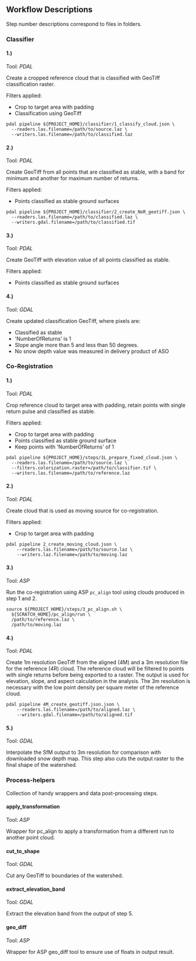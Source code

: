 ## Workflow Descriptions
Step number descriptions correspond to files in folders.

### Classifier
#### 1.)
Tool: _PDAL_

Create a cropped reference cloud that is classified with GeoTiff classification
raster.

Filters applied:
* Crop to target area with padding
* Classification using GeoTiff

```shell script
pdal pipeline ${PROJECT_HOME}/classifier/1_classify_cloud.json \
  --readers.las.filename=/path/to/source.laz \
  --writers.las.filename=/path/to/classified.laz
```

#### 2.)
Tool: _PDAL_

Create GeoTiff from all points that are classified as stable,
with a band for minimum and another for maximum number of returns.

Filters applied:
* Points classified as stable ground surfaces

```shell script
pdal pipeline ${PROJECT_HOME}/classifier/2_create_NoR_geotiff.json \                 
  --readers.las.filename=/path/to/classified.laz \                                       
  --writers.gdal.filename=/path/to/classified.tif
```

#### 3.)
Tool: _PDAL_

Create GeoTiff with elevation value of all points classified as stable.

Filters applied:
* Points classified as stable ground surfaces

#### 4.)
Tool: _GDAL_

Create updated classification GeoTiff, where pixels are:
* Classified as stable
* 'NumberOfReturns' is 1
* Slope angle more than 5 and less than 50 degrees.
* No snow depth value was measured in delivery product of ASO

### Co-Registration
#### 1.)
Tool: _PDAL_

Crop reference cloud to target area with padding, retain points with single 
return pulse and classified as stable.

Filters applied:
* Crop to target area with padding
* Points classified as stable ground surface
* Keep points with 'NumberOfReturns' of 1

```shell script
pdal pipeline ${PROJECT_HOME}/steps/1L_prepare_fixed_cloud.json \
  --readers.las.filename=/path/to/source.laz \
  --filters.colorization.raster=/path/to/classifier.tif \
  --writers.las.filename=/path/to/reference.laz
```

#### 2.)
Tool: _PDAL_

Create cloud that is used as moving source for co-registration.

Filters applied:
* Crop to target area with padding

```shell script
pdal pipeline 2_create_moving_cloud.json \
    --readers.las.filename=/path/to/source.laz \
    --writers.laz.filename=/path/to/moving.laz
```

#### 3.)
Tool: _ASP_

Run the co-registration using ASP `pc_align` tool using clouds produced in
step 1 and 2.

```shell script
source ${PROJECT_HOME}/steps/3_pc_align.sh \
  ${SCRATCH_HOME}/pc_align/run \
  /path/to/reference.laz \                      
  /path/to/moving.laz                       
```

#### 4.)
Tool: _PDAL_

Create 1m resolution GeoTiff from the aligned (4M) and a 3m resolution file for
the reference (4R) cloud. 
The reference cloud will be filtered to points with single returns before
being exported to a raster. The output is used for elevation, slope, and aspect
calculation in the analysis. The 3m resolution is necessary with the low point
density per square meter of the reference cloud.

```shell script
pdal pipeline 4M_create_geotiff.json.json \
    --readers.las.filename=/path/to/aligned.laz \
    --writers.gdal.filename=/path/to/aligned.tif
```

#### 5.)
Tool: _GDAL_

Interpolate the SfM output to 3m resolution for comparison with downloaded 
snow depth map. This step also cuts the output raster to the final shape of the
watershed.

### Process-helpers

Collection of handy wrappers and data post-processing steps.

#### apply_transformation

Tool: _ASP_

Wrapper for pc_align to apply a transformation from a different run to another
point cloud.

#### cut_to_shape

Tool: _GDAL_

Cut any GeoTiff to boundaries of the watershed.

#### extract_elevation_band

Tool: _GDAL_

Extract the elevation band from the output of step 5. 

#### geo_diff

Tool: _ASP_

Wrapper for ASP geo_diff tool to ensure use of floats in output result.
